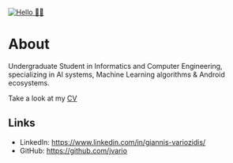 [![Hello 👋🏻](https://media.istockphoto.com/photos/data-scientist-big-data-artificial-intelligence-machine-learning-picture-id886575166?k=6&m=886575166&s=612x612&w=0&h=ZISnB7-dmyLUIXO2VGWIEwX2XB-aP_MEhua96DTUQaU=)]()


# About

Undergraduate Student in Informatics and Computer Engineering, specializing in AI systems, Machine Learning algorithms & Android ecosystems.

Take a look at my [CV](http://bit.ly/CV_jvario)

## Links
- LinkedIn: https://www.linkedin.com/in/giannis-variozidis/
- GitHub: https://github.com/jvario

